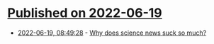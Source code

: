 # [Published on 2022-06-19](index.md)

* [2022-06-19, 08:49:28](https://news.ycombinator.com/item?id=31797518) - [Why does science news suck so much?](http://backreaction.blogspot.com/2022/06/why-does-science-news-suck-so-much.html)
